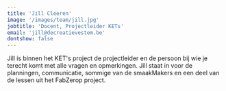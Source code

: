 ```yaml
---
title: 'Jill Cleeren'
image: '/images/team/jill.jpg'
jobtitle: 'Docent, Projectleider KETs'
email: 'jill@decreatievestem.be'
dontshow: false
---
```


Jill is binnen het KET's project de projectleider en de persoon bij wie je terecht komt met alle vragen en opmerkingen. Jill staat in voor de planningen, communicatie, sommige van de smaakMakers en een deel van de lessen uit het FabZerop project.